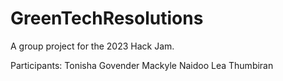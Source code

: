 # GreenTechResolutions
A group project for the 2023 Hack Jam.

Participants:
Tonisha Govender
Mackyle Naidoo
Lea Thumbiran